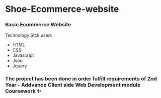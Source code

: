 # Shoe-Ecommerce-website
### Basic Ecommerce Website

Technology Stck used:
- HTML
- CSS
- Javascript
- Json
- Jquery

### The project has been done in order fulfill requirements of 2nd Year - Addvance Client side Web Development module Coursework ✨
